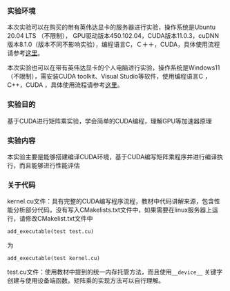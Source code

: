 ### 实验环境

本次实验可以在购买的带有英伟达显卡的服务器进行实验，操作系统是Ubuntu 20.04 LTS （不限制）， GPU驱动版本450.102.04，CUDA版本11.0.3，cuDNN版本8.1.0（版本不同不影响实验），编程语言C，Ｃ＋＋，CUDA，具体使用流程请参考[这里](./Linux服务器下运行.md)。

本次实验也可以在带有英伟达显卡的个人电脑进行实验，操作系统是Windows11（不限制），需安装CUDA toolkit、Visual Studio等软件，使用编程语言C ，C++，CUDA ，具体使用流程请参考[这里](./Windows下运行.md)。

### 实验目的

基于CUDA进行矩阵乘实验，学会简单的CUDA编程，理解GPU等加速器原理

### 实验内容

本实验主要是能够搭建编译CUDA环境，基于CUDA编写矩阵乘程序并进行编译执行，而且能够进行性能评估

### 关于代码

kernel.cu文件：具有完整的CUDA编写程序流程，教材中代码讲解来源，包含性能分析部分代码，没有写入CMakelists.txt文件中，如果需要在linux服务器上运行，请修改CMakelist.txt文件中

``` add_executable(test test.cu)
add_executable(test test.cu)
```

为

```
add_executable(test kernel.cu)
```



test.cu文件：使用教材中提到的统一内存托管方法，而且使用`__device__` 关键字创建与使用设备端函数。矩阵乘的实现方法可以自行理解。





